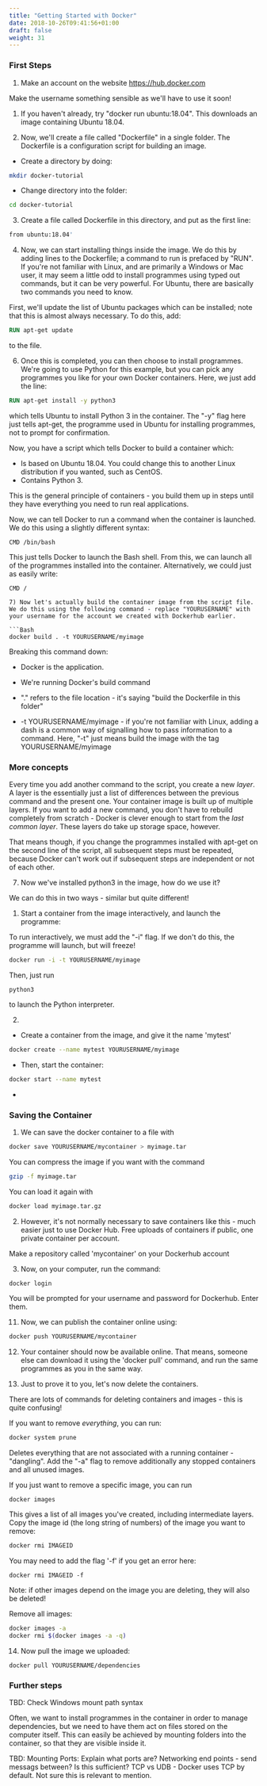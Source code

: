 ```yaml
---
title: "Getting Started with Docker"
date: 2018-10-26T09:41:56+01:00
draft: false
weight: 31
---
```


### First Steps
1) Make an account on the website https://hub.docker.com

Make the username something sensible as we'll have to use it soon!

1) If you haven't already, try "docker run ubuntu:18.04". This downloads an image containing Ubuntu 18.04.

2) Now, we'll create a file called "Dockerfile" in a single folder. The Dockerfile is a configuration script for building an image.

* Create a directory by doing:

```bash
mkdir docker-tutorial
```

* Change directory into the folder:

```bash
cd docker-tutorial
```
3) Create a file called Dockerfile in this directory, and put as the first line:

```Dockerfile
from ubuntu:18.04'
```

4) Now, we can start installing things inside the image. We do this by adding lines to the Dockerfile; a command to run is prefaced by "RUN". If you're not familiar with Linux, and are primarily a Windows or Mac user, it may seem a little odd to install programmes using typed out commands, but it can be very powerful. For Ubuntu, there are basically two commands you need to know.

First, we'll update the list of Ubuntu packages which can be installed; note that this is almost always necessary. To do this, add:

```Dockerfile
RUN apt-get update
```

to the file.

6) Once this is completed, you can then choose to install programmes. We're going to use Python for this example, but you can pick any programmes you like for your own Docker containers. Here, we just add the line:

```Dockerfile
RUN apt-get install -y python3
```

which tells Ubuntu to install Python 3 in the container. The "-y" flag here just tells apt-get, the programme used in Ubuntu for installing programmes, not to prompt for confirmation.

Now, you have a script which tells Docker to build a container which:
* Is based on Ubuntu 18.04. You could change this to another Linux distribution if you wanted, such as CentOS.
* Contains Python 3.

This is the general principle of containers - you build them up in steps until they have everything you need to run real applications.

Now, we can tell Docker to run a command when the container is launched. We do this using a slightly different syntax:

```
CMD /bin/bash
```

This just tells Docker to launch the Bash shell. From this, we can launch all of the programmes installed into the container. Alternatively, we could just as easily write:

```
CMD /

7) Now let's actually build the container image from the script file. We do this using the following command - replace "YOURUSERNAME" with your username for the account we created with Dockerhub earlier.

```Bash
docker build . -t YOURUSERNAME/myimage
```

Breaking this command down:

* Docker is the application.

* We're running Docker's build command

* "." refers to the file location - it's saying "build the Dockerfile in this folder"

* -t YOURUSERNAME/myimage - if you're not familiar with Linux, adding a dash is a common way of signalling how to pass information to a command. Here, "-t" just means build the image with the tag YOURUSERNAME/myimage

### More concepts

Every time you add another command to the script, you create a new *layer*.
A layer is the essentially just a list of differences between the previous command and the present one. Your container image is built up of multiple layers. If you want to add a new command, you don't have to rebuild completely from scratch - Docker is clever enough to start from the *last common layer*. These layers do take up storage space, however.

That means though, if you change the programmes installed with apt-get on the second line of the script, all subsequent steps must be repeated, because Docker can't work out if subsequent steps are independent or not of each other.

7) Now we've installed python3 in the image, how do we use it?

We can do this in two ways - similar but quite different!

1) Start a container from the image interactively, and launch the programme:

To run interactively, we must add the "-i" flag. If we don't do this, the programme will launch, but will freeze!

```bash
docker run -i -t YOURUSERNAME/myimage
```

Then, just run
```
python3
```
to launch the Python interpreter.

2)
* Create a container from the image, and give it the name 'mytest'
```bash
docker create --name mytest YOURUSERNAME/myimage
```
* Then, start the container:

```bash
docker start --name mytest
```
*


### Saving the Container

1) We can save the docker container to a file with

```bash
docker save YOURUSERNAME/mycontainer > myimage.tar
```

You can compress the image if you want with the command

```bash
gzip -f myimage.tar
```
You can load it again with

```bash
docker load myimage.tar.gz
```

2) However, it's not normally necessary to save containers like this - much easier just to use Docker Hub. Free uploads of containers if public, one private container per account.

Make a repository called 'mycontainer' on your Dockerhub account

3) Now, on your computer, run the command:
```
docker login
```
You will be prompted for your username and password for Dockerhub. Enter them.

11) Now, we can publish the container online using:

```bash
docker push YOURUSERNAME/mycontainer
```

12) Your container should now be available online. That means, someone else can download it using the 'docker pull' command, and run the same programmes as you in the same way.

13) Just to prove it to you, let's now delete the containers.

There are lots of commands for deleting containers and images - this is quite confusing!


If you want to remove *everything*, you can run:
```bash
docker system prune
```
Deletes everything that are not associated with a running container - "dangling". Add the "-a" flag to remove additionally any stopped containers and all unused images.


If you just want to remove a specific image, you can run

```Bash
docker images
```

This gives a list of all images you've created, including intermediate layers.
Copy the image id (the long string of numbers) of the image you want to remove:

```bash
docker rmi IMAGEID
```
You may need to add the flag '-f' if you get an error here:

```
docker rmi IMAGEID -f
```
Note: if other images depend on the image you are deleting, they will also be deleted!

Remove all images:

```bash
docker images -a
docker rmi $(docker images -a -q)
```

14) Now pull the image we uploaded:

```
docker pull YOURUSERNAME/dependencies
```


### Further steps

TBD: Check Windows mount path syntax

Often, we want to install programmes in the container in order to manage dependencies, but we need to have them act on files stored on the computer itself. This can easily be achieved by mounting folders into the container, so that they are visible inside it.



TBD: Mounting Ports: Explain what ports are? Networking end points - send messags between? Is this sufficient? TCP vs UDB - Docker uses TCP by default. Not sure this is relevant to mention.
